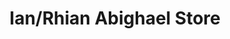 ---
title: "Ian/Rhian Abighael Store"
url: /sultan-kudarat/ian-rhian-abighael-store/
shop: convenience
---